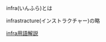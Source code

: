 infra(いんふら)とは

infrastracture(インストラクチャー)の略

[infra用語解説](https://www.weblio.jp/content/%E3%82%A4%E3%83%B3%E3%83%95%E3%83%A9%E3%82%B9%E3%83%88%E3%83%A9%E3%82%AF%E3%83%81%E3%83%A3%E3%83%BC)



